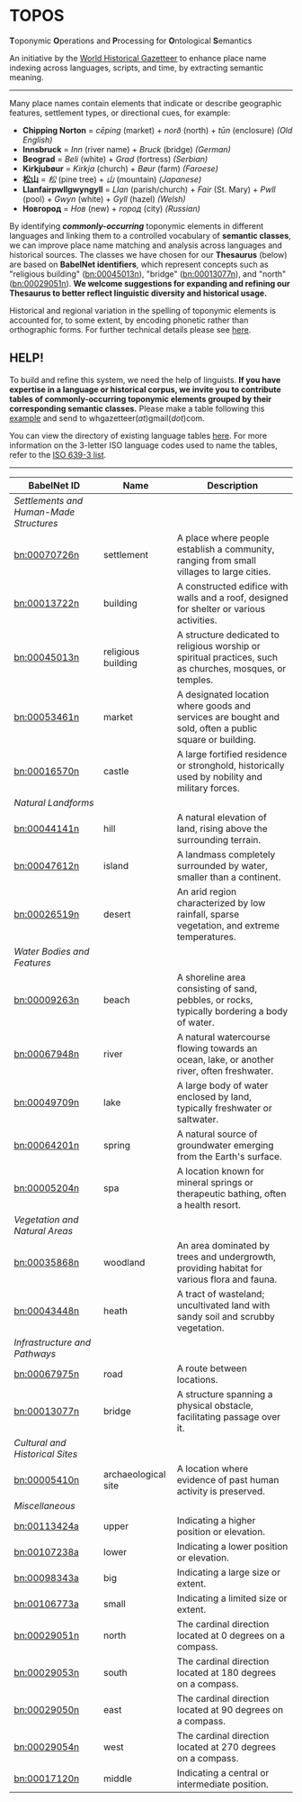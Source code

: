 # TOPOS

**T**oponymic **O**perations and **P**rocessing for **O**ntological **S**emantics

An initiative by the [World Historical Gazetteer](https://whgazetteer.org/) to enhance place name indexing across languages, scripts, and time, by extracting semantic meaning.

---

Many place names contain elements that indicate or describe geographic features, settlement types, or directional cues, for example:

- **Chipping Norton** = *cēping* (market) + *norð* (north) + *tūn* (enclosure) *(Old English)*
- **Innsbruck** = *Inn* (river name) + *Bruck* (bridge) *(German)*
- **Beograd** = *Beli* (white) + *Grad* (fortress) *(Serbian)*
- **Kirkjubøur** = *Kirkja* (church) + *Bøur* (farm) *(Faroese)*
- **松山** = *松* (pine tree) + *山* (mountain) *(Japanese)*
- **Llanfairpwllgwyngyll** = *Llan* (parish/church) + *Fair* (St. Mary) + *Pwll* (pool) + *Gwyn* (white) + *Gyll* (hazel) *(Welsh)*
- **Новгород** = *Нов* (new) + *город* (city) *(Russian)*

By identifying **_commonly-occurring_** toponymic elements in different languages and linking them to a controlled vocabulary of **semantic classes**, we can improve place name matching and analysis across languages and historical sources. The classes we have chosen for our **Thesaurus** (below) are based on **BabelNet identifiers**, which represent concepts such as "religious building" ([bn:00045013n](https://babelnet.org/synset?id=bn:00045013n&lang=EN)), "bridge" ([bn:00013077n](https://babelnet.org/synset?id=bn:00013077n&lang=EN)), and "north" ([bn:00029051n](https://babelnet.org/synset?id=bn:00029051n&lang=EN)). **We welcome suggestions for expanding and refining our Thesaurus to better reflect linguistic diversity and historical usage.**

Historical and regional variation in the spelling of toponymic elements is accounted for, to some extent, by encoding phonetic rather than orthographic forms. For further technical details please see [here](https://github.com/WorldHistoricalGazetteer/place/issues/19).

## HELP!

To build and refine this system, we need the help of linguists. **If you have expertise in a language or historical corpus, we invite you to contribute tables of commonly-occurring toponymic elements grouped by their corresponding semantic classes.** Please make a table following this [example](https://github.com/WorldHistoricalGazetteer/epitran/blob/toponymic-linguistics/epitran/data/topos/eng.md) and send to whgazetteer(_at_)gmail(_dot_)com.

You can view the directory of existing language tables [here](https://github.com/WorldHistoricalGazetteer/epitran/tree/toponymic-linguistics/epitran/data/topos). For more information on the 3-letter ISO language codes used to name the tables, refer to the [ISO 639-3 list](https://iso639-3.sil.org/code_tables/639/data).

---

| BabelNet ID | Name | Description |
|---|---|---|
| _Settlements and Human-Made Structures_ |  |  |
| [bn:00070726n](https://babelnet.org/synset?id=bn:00070726n&lang=EN) | settlement | A place where people establish a community, ranging from small villages to large cities. |
| [bn:00013722n](https://babelnet.org/synset?id=bn:00013722n&lang=EN) | building | A constructed edifice with walls and a roof, designed for shelter or various activities. |
| [bn:00045013n](https://babelnet.org/synset?id=bn:00045013n&lang=EN) | religious building | A structure dedicated to religious worship or spiritual practices, such as churches, mosques, or temples. |
| [bn:00053461n](https://babelnet.org/synset?id=bn:00053461n&lang=EN) | market | A designated location where goods and services are bought and sold, often a public square or building. |
| [bn:00016570n](https://babelnet.org/synset?id=bn:00016570n&lang=EN) | castle | A large fortified residence or stronghold, historically used by nobility and military forces. |
| _Natural Landforms_ |  |  |
| [bn:00044141n](https://babelnet.org/synset?id=bn:00044141n&lang=EN) | hill | A natural elevation of land, rising above the surrounding terrain. |
| [bn:00047612n](https://babelnet.org/synset?id=bn:00047612n&lang=EN) | island | A landmass completely surrounded by water, smaller than a continent. |
| [bn:00026519n](https://babelnet.org/synset?id=bn:00026519n&lang=EN) | desert | An arid region characterized by low rainfall, sparse vegetation, and extreme temperatures. |
| _Water Bodies and Features_ |  |  |
| [bn:00009263n](https://babelnet.org/synset?id=bn:00009263n&lang=EN) | beach | A shoreline area consisting of sand, pebbles, or rocks, typically bordering a body of water. |
| [bn:00067948n](https://babelnet.org/synset?id=bn:00067948n&lang=EN) | river | A natural watercourse flowing towards an ocean, lake, or another river, often freshwater. |
| [bn:00049709n](https://babelnet.org/synset?id=bn:00049709n&lang=EN) | lake | A large body of water enclosed by land, typically freshwater or saltwater. |
| [bn:00064201n](https://babelnet.org/synset?id=bn:00064201n&lang=EN) | spring | A natural source of groundwater emerging from the Earth's surface. |
| [bn:00005204n](https://babelnet.org/synset?id=bn:00005204n&lang=EN) | spa | A location known for mineral springs or therapeutic bathing, often a health resort. |
| _Vegetation and Natural Areas_ |  |  |
| [bn:00035868n](https://babelnet.org/synset?id=bn:00035868n&lang=EN) | woodland | An area dominated by trees and undergrowth, providing habitat for various flora and fauna. |
| [bn:00043448n](https://babelnet.org/synset?id=bn:00043448n&lang=EN) | heath | A tract of wasteland; uncultivated land with sandy soil and scrubby vegetation. |
| _Infrastructure and Pathways_ |  |  |
| [bn:00067975n](https://babelnet.org/synset?id=bn:00067975n&lang=EN) | road | A route between locations. |
| [bn:00013077n](https://babelnet.org/synset?id=bn:00013077n&lang=EN) | bridge | A structure spanning a physical obstacle, facilitating passage over it. |
| _Cultural and Historical Sites_ |  |  |
| [bn:00005410n](https://babelnet.org/synset?id=bn:00005410n&lang=EN) | archaeological site | A location where evidence of past human activity is preserved. |
| _Miscellaneous_ |  |  |
| [bn:00113424a](https://babelnet.org/synset?id=bn:00113424a&lang=EN) | upper | Indicating a higher position or elevation. |
| [bn:00107238a](https://babelnet.org/synset?id=bn:00107238a&lang=EN) | lower | Indicating a lower position or elevation. |
| [bn:00098343a](https://babelnet.org/synset?id=bn:00098343a&lang=EN) | big | Indicating a large size or extent. |
| [bn:00106773a](https://babelnet.org/synset?id=bn:00106773a&lang=EN) | small | Indicating a limited size or extent. |
| [bn:00029051n](https://babelnet.org/synset?id=bn:00029051n&lang=EN) | north | The cardinal direction located at 0 degrees on a compass. |
| [bn:00029053n](https://babelnet.org/synset?id=bn:00029053n&lang=EN) | south | The cardinal direction located at 180 degrees on a compass. |
| [bn:00029050n](https://babelnet.org/synset?id=bn:00029050n&lang=EN) | east | The cardinal direction located at 90 degrees on a compass. |
| [bn:00029054n](https://babelnet.org/synset?id=bn:00029054n&lang=EN) | west | The cardinal direction located at 270 degrees on a compass. |
| [bn:00017120n](https://babelnet.org/synset?id=bn:00017120n&lang=EN) | middle | Indicating a central or intermediate position. |
